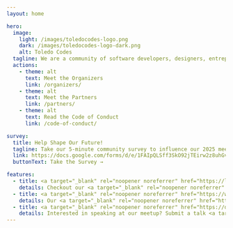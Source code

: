 ```yaml
---
layout: home

hero:
  image:
    light: /images/toledocodes-logo.png
    dark: /images/toledocodes-logo-dark.png
    alt: Toledo Codes
  tagline: We are a community of software developers, designers, entrepreneurs, and tech enthusiasts in the Toledo area. We meet every month to talk about technology, software development, and more.
  actions:
    - theme: alt
      text: Meet the Organizers
      link: /organizers/
    - theme: alt
      text: Meet the Partners
      link: /partners/
    - theme: alt
      text: Read the Code of Conduct
      link: /code-of-conduct/

survey:
  title: Help Shape Our Future!
  tagline: Take our 5-minute community survey to influence our 2025 meetups and help build the tech community you want to see.
  link: https://docs.google.com/forms/d/e/1FAIpQLSff3SkO92jTEirw2z8uhGvSsXM2hMz9QmaRYjS6sobzKkrAFw/viewform?usp=sharing
  buttonText: Take the Survey →

features:
  - title: <a target="_blank" rel="noopener noreferrer" href="https://lu.ma/toledocodes">Monthly Meetup</a>
    details: Checkout our <a target="_blank" rel="noopener noreferrer" href="https://lu.ma/toledocodes">lu.ma</a> page to RSVP for the next meetup.
  - title: <a target="_blank" rel="noopener noreferrer" href="https://www.youtube.com/@ToledoCodes">Talks</a>
    details: Our <a target="_blank" rel="noopener noreferrer" href="https://www.youtube.com/@ToledoCodes">YouTube channel</a> will livestream talks and let you browse past talks.
  - title: <a target="_blank" rel="noopener noreferrer" href="https://docs.google.com/forms/d/e/1FAIpQLSdmtoPEoZJ-V300oVOFj5twtTZBcLcDmr-sKHlD6WUrxsSZ0g/viewform?usp=sharing">Submit a talk</a>
    details: Interested in speaking at our meetup? Submit a talk <a target="_blank" rel="noopener noreferrer" href="https://docs.google.com/forms/d/e/1FAIpQLSdmtoPEoZJ-V300oVOFj5twtTZBcLcDmr-sKHlD6WUrxsSZ0g/viewform?usp=sharing">here</a>! Talks of all types and skill levels are welcome.
---
```


